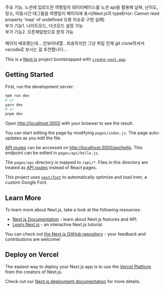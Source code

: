 주요 기능. 노션에 업로드한 여행일지 데이터베이스를 노션 api을 활용해 날짜, 난이도, 장소, 이동시간 태그들을 여행일지 페이지에 표시(Next.js의 typeError: Cannot read property 'map' of undefined 오류 이슈로 구현 실패)<br>
부가 기능1. 나이트모드, 다크모드 설정 가능<br>
부가 기능2. 오픈채팅방으로 문의 가능<br><br>
페이지 배포했는데....안보이네열...죄송하지만 그냥 파일 전체 git clone하셔서 vscode로 보시는 걸 추천합니다...

This is a [Next.js](https://nextjs.org/) project bootstrapped with [`create-next-app`](https://github.com/vercel/next.js/tree/canary/packages/create-next-app).

## Getting Started

First, run the development server:

```bash
npm run dev
# or
yarn dev
# or
pnpm dev
```

Open [http://localhost:3000](http://localhost:3000) with your browser to see the result.

You can start editing the page by modifying `pages/index.js`. The page auto-updates as you edit the file.

[API routes](https://nextjs.org/docs/api-routes/introduction) can be accessed on [http://localhost:3000/api/hello](http://localhost:3000/api/hello). This endpoint can be edited in `pages/api/hello.js`.

The `pages/api` directory is mapped to `/api/*`. Files in this directory are treated as [API routes](https://nextjs.org/docs/api-routes/introduction) instead of React pages.

This project uses [`next/font`](https://nextjs.org/docs/basic-features/font-optimization) to automatically optimize and load Inter, a custom Google Font.

## Learn More

To learn more about Next.js, take a look at the following resources:

- [Next.js Documentation](https://nextjs.org/docs) - learn about Next.js features and API.
- [Learn Next.js](https://nextjs.org/learn) - an interactive Next.js tutorial.

You can check out [the Next.js GitHub repository](https://github.com/vercel/next.js/) - your feedback and contributions are welcome!

## Deploy on Vercel

The easiest way to deploy your Next.js app is to use the [Vercel Platform](https://vercel.com/new?utm_medium=default-template&filter=next.js&utm_source=create-next-app&utm_campaign=create-next-app-readme) from the creators of Next.js.

Check out our [Next.js deployment documentation](https://nextjs.org/docs/deployment) for more details.
